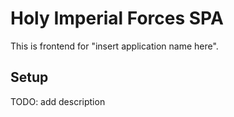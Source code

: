 # Holy Imperial Forces SPA

This is frontend for "insert application name here".

## Setup

TODO: add description